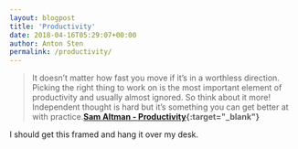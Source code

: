 ```yaml
---
layout: blogpost
title: 'Productivity'
date: 2018-04-16T05:29:07+00:00
author: Anton Sten
permalink: /productivity/
---
```


>It doesn’t matter how fast you move if it’s in a worthless direction. Picking the right thing to work on is the most important element of productivity and usually almost ignored.  So think about it more!  Independent thought is hard but it’s something you can get better at with practice.**[Sam Altman - Productivity](http://blog.samaltman.com/productivity){:target="_blank"}**

I should get this framed and hang it over my desk. 
